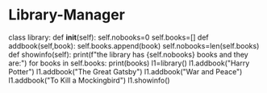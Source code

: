 # Library-Manager
class library:
  def __init__(self):
   self.nobooks=0
   self.books=[]
  def addbook(self,book):
   self.books.append(book)
   self.nobooks=len(self.books)
  def showinfo(self):
    print(f"the library has {self.nobooks} books and they are:")
    for books in self.books:
     print(books)
l1=library()
l1.addbook("Harry Potter")
l1.addbook("The Great Gatsby")
l1.addbook("War and Peace")
l1.addbook("To Kill a Mockingbird")
l1.showinfo()
